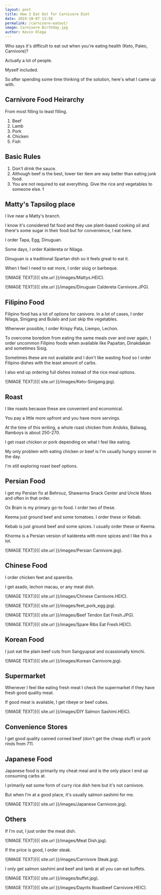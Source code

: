 ```yaml
--- 
layout: post 
title: How I Eat Out for Carnivore Diet
date: 2019-10-07 13:58
permalink: /carnivore-eatout/ 
image: Carnivore Birthday.jpg
author: Kevin Olega 
--- 
```

Who says it's difficult to eat out when you're eating health (Keto, Paleo, Carnivore)? 

Actually a lot of people.

Myself included.

So after spending some time thinking of the solution, here's what I came up with.

## Carnivore Food Heirarchy

From most filling to least filling.

1. Beef
2. Lamb
3. Pork
4. Chicken
5. Fish

## Basic Rules

1. Don't drink the sauce.
2. Although beef is the best, lower tier item are way better than eating junk food.
3. You are not required to eat everything. Give the rice and vegetables to someone else. 
f
## Matty's Tapsilog place

I live near a Matty's branch.

I know it's considered fat food and they use plant-based cooking oil and there's some sugar in their food but for convenience, I eat here.

I order Tapa, Egg, Dinuguan.

Some days, I order Kaldereta or Nilaga.

Dinuguan is a traditional Spartan dish so it feels great to eat it.

When I feel I need to eat more, I order sisig or barbeque.

![IMAGE TEXT]({{ site.url }}/images/Mattys.HEIC).

![IMAGE TEXT]({{ site.url }}/images/Dinuguan Caldereta Carnivore.JPG).

## Filipino Food

Filipino food has a lot of options for canivore. In a lot of cases, I order Nilaga, Sinigang and Bulalo and just skip the vegetables.

Whenever possible, I order Krispy Pata, Liempo, Lechon.

To overcome boredom from eating the same meals over and over again, I order uncommon Filipino foods when available like Papaitan, Dinakdakan and sometimes Sisig.

Sometimes these are not available and I don't like wasting food so I order Filipino dishes with the least amount of carbs.

I also end up ordering full dishes instead of the rice meal options.

![IMAGE TEXT]({{ site.url }}/images/Keto-Sinigang.jpg).

## Roast

I like roasts because these are convenient and economical.

You pay a little more upfront and you have more servings.

At the time of this writing, a whole roast chicken from Andoks, Baliwag, Ramboys is about 250-270.

I get roast chicken or pork depending on what I feel like eating.

My only problem with eating chicken or beef is I'm usually hungry sooner in the day.

I'm still exploring roast beef options.

## Persian Food

I get my Persian fix at Behrouz, Shawarma Snack Center and Uncle Moes and often in that order.

Ox Brain is my primary go-to food. I order two of these.

Keema just ground beef and some tomatoes. I order these or Kebab. 

Kebab is just ground beef and some spices. I usually order these or Keema. 

Khorma is a Persian version of kaldereta with more spices and I like this a lot.

![IMAGE TEXT]({{ site.url }}/images/Persian Carnivore.jpg).

## Chinese Food

I order chicken feet and spareribs.

I get asado, lechon macau, or any meat dish. 

![IMAGE TEXT]({{ site.url }}/images/Chinese Carnivore.HEIC).

![IMAGE TEXT]({{ site.url }}/images/feet_pork_egg.jpg).

![IMAGE TEXT]({{ site.url }}/images/Beef Tendon Eat Fresh.JPG).

![IMAGE TEXT]({{ site.url }}/images/Spare Ribs Eat Fresh.HEIC).

## Korean Food

I just eat the plain beef cuts from Sangyupsal and ocassionally kimchi.

![IMAGE TEXT]({{ site.url }}/images/Korean Carnivore.jpg).

## Supermarket 

Whenever I feel like eating fresh meat I check the supermarket if they have fresh good quality meat.

If good meat is available, I get ribeye or beef cubes. 

![IMAGE TEXT]({{ site.url }}/images/DIY Salmon Sashimi.HEIC).

## Convenience Stores

I get good quality canned corned beef (don't get the cheap stuff) or pork rinds from 711.

## Japanese Food

Japanese food is primarily my cheat meal and is the only place I end up consuming carbs at.

I primarily eat some form of curry rice dish here but it's not carnivore.

But when I'm at a good place, it's usually salmon sashimi for me.

![IMAGE TEXT]({{ site.url }}/images/Japanese Carnivore.jpg).

## Others

If I'm out, I just order the meat dish.

![IMAGE TEXT]({{ site.url }}/images/Meat Dish.jpg).

If the price is good, I order steak.

![IMAGE TEXT]({{ site.url }}/images/Carnivore Steak.jpg).

I only get salmon sashimi and beef and lamb at all you can eat buffets.

![IMAGE TEXT]({{ site.url }}/images/buffet.jpg).

![IMAGE TEXT]({{ site.url }}/images/Dayrits Roastbeef Carnivore.HEIC).
